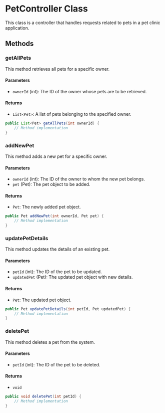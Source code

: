 # PetController Class

This class is a controller that handles requests related to pets in a pet clinic application.

## Methods

### getAllPets

This method retrieves all pets for a specific owner.

#### Parameters
- `ownerId` (int): The ID of the owner whose pets are to be retrieved.

#### Returns
- `List<Pet>`: A list of pets belonging to the specified owner.

```java
public List<Pet> getAllPets(int ownerId) {
    // Method implementation
}
```

### addNewPet

This method adds a new pet for a specific owner.

#### Parameters
- `ownerId` (int): The ID of the owner to whom the new pet belongs.
- `pet` (Pet): The pet object to be added.

#### Returns
- `Pet`: The newly added pet object.

```java
public Pet addNewPet(int ownerId, Pet pet) {
    // Method implementation
}
```

### updatePetDetails

This method updates the details of an existing pet.

#### Parameters
- `petId` (int): The ID of the pet to be updated.
- `updatedPet` (Pet): The updated pet object with new details.

#### Returns
- `Pet`: The updated pet object.

```java
public Pet updatePetDetails(int petId, Pet updatedPet) {
    // Method implementation
}
```

### deletePet

This method deletes a pet from the system.

#### Parameters
- `petId` (int): The ID of the pet to be deleted.

#### Returns
- `void`

```java
public void deletePet(int petId) {
    // Method implementation
}
```
